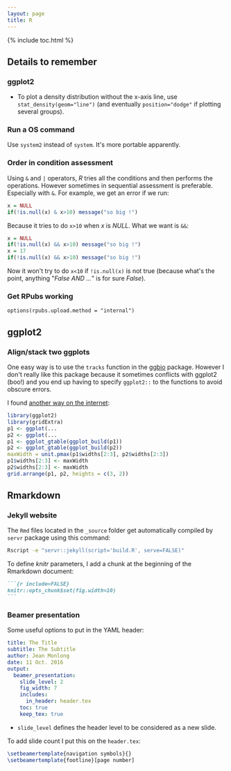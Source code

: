 ```yaml
---
layout: page
title: R
---
```


{% include toc.html %}

## Details to remember

### ggplot2

+ To plot a density distribution without the x-axis line, use `stat_density(geom="line")` (and eventually `position="dodge"` if plotting several groups).

### Run a OS command

Use `system2` instead of `system`. It's more portable apparently.

### Order in condition assessment

Using `&` and `|` operators, *R* tries all the conditions and then performs the operations. However sometimes in sequential assessment is preferable. Especially with `&`. For example, we get an error if we run:

~~~r
x = NULL
if(!is.null(x) & x>10) message("so big !")
~~~

Because it tries to do `x>10` when *x* is *NULL*. What we want is `&&`:

~~~r
x = NULL
if(!is.null(x) && x>10) message("so big !")
x = 17
if(!is.null(x) && x>10) message("so big !")
~~~

Now it won't try to do `x<10` if `!is.null(x)` is not true (because what's the point, anything "*False AND ...*" is for sure *False*).

### Get RPubs working

`options(rpubs.upload.method = "internal")`

## ggplot2

### Align/stack two ggplots

One easy way is to use the `tracks` function in the [ggbio](https://bioconductor.org/packages/release/bioc/html/ggbio.html) package. However I don't really like this package because it sometimes conflicts with ggplot2 (boo!) and you end up having to specify `ggplot2::` to the functions to avoid obscure errors.

I found [another way on the internet](http://www.exegetic.biz/blog/2015/05/r-recipe-aligning-axes-in-ggplot2/):

~~~r
library(ggplot2)
library(gridExtra)
p1 <- ggplot(...
p2 <- ggplot(...
p1 <- ggplot_gtable(ggplot_build(p1))
p2 <- ggplot_gtable(ggplot_build(p2))
maxWidth = unit.pmax(p1$widths[2:3], p2$widths[2:3])
p1$widths[2:3] <- maxWidth
p2$widths[2:3] <- maxWidth
grid.arrange(p1, p2, heights = c(3, 2))
~~~

## Rmarkdown

### Jekyll website

The `Rmd` files located in the `_source` folder get automatically compiled by `servr` package using this command:

~~~sh
Rscript -e "servr::jekyll(script='build.R', serve=FALSE)"
~~~

To define *knitr* parameters, I add a chunk at the beginning of the Rmarkdown document:

~~~md
```{r include=FALSE}
knitr::opts_chunk$set(fig.width=10)
```
~~~

### Beamer presentation

Some useful options to put in the YAML header:

~~~yaml
title: The Title
subtitle: The Subtitle
author: Jean Monlong
date: 11 Oct. 2016
output:
  beamer_presentation:
    slide_level: 2
    fig_width: 7
    includes:
      in_header: header.tex
    toc: true
    keep_tex: true
~~~

+ `slide_level` defines the header level to be considered as a new slide.

To add slide count I put this on the `header.tex`:

~~~tex
\setbeamertemplate{navigation symbols}{}
\setbeamertemplate{footline}[page number]
~~~
